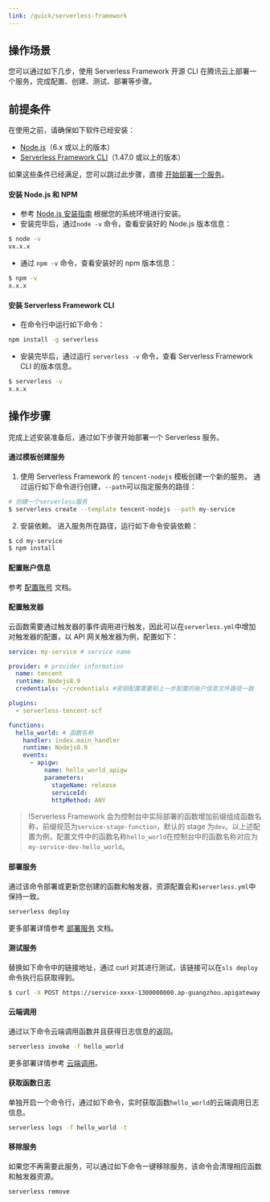 ```yaml
---
link: /quick/serverless-framework
---
```


## 操作场景

您可以通过如下几步，使用 Serverless Framework 开源 CLI 在腾讯云上部署一个服务，完成配置、创建、测试、部署等步骤。

## 前提条件

在使用之前，请确保如下软件已经安装：

- [Node.js](#node)（6.x 或以上的版本）
- [Serverless Framework CLI](#cli)（1.47.0 或以上的版本）

如果这些条件已经满足，您可以跳过此步骤，直接 [开始部署一个服务](#buzhou)。

<span id="node"></span>

#### 安装 Node.js 和 NPM

- 参考 [Node.js 安装指南](https://nodejs.org/zh-cn/download/) 根据您的系统环境进行安装。
- 安装完毕后，通过`node -v` 命令，查看安装好的 Node.js 版本信息：

```sh
$ node -v
vx.x.x
```

- 通过 `npm -v` 命令，查看安装好的 npm 版本信息：

```sh
$ npm -v
x.x.x
```

<span id="cli"></span>

#### 安装 Serverless Framework CLI

- 在命令行中运行如下命令：

```sh
npm install -g serverless
```

- 安装完毕后，通过运行 `serverless -v` 命令，查看 Serverless Framework CLI 的版本信息。

```sh
$ serverless -v
x.x.x
```

<span id="buzhou"></span>

## 操作步骤

完成上述安装准备后，通过如下步骤开始部署一个 Serverless 服务。

#### 通过模板创建服务

1. 使用 Serverless Framework 的 `tencent-nodejs` 模板创建一个新的服务。
   通过运行如下命令进行创建，`--path`可以指定服务的路径：

```sh
# 创建一个serverless服务
$ serverless create --template tencent-nodejs --path my-service
```

2. 安装依赖。
   进入服务所在路径，运行如下命令安装依赖：

```sh
$ cd my-service
$ npm install
```

#### 配置账户信息

参考 [配置账号](https://cloud.tencent.com/document/product/1154/38811) 文档。

#### 配置触发器

云函数需要通过触发器的事件调用进行触发，因此可以在`serverless.yml`中增加对触发器的配置，以 API 网关触发器为例，配置如下：

```yaml
service: my-service # service name

provider: # provider information
  name: tencent
  runtime: Nodejs8.9
  credentials: ~/credentials #密钥配置需要和上一步配置的账户信息文件路径一致

plugins:
  - serverless-tencent-scf

functions:
  hello_world: # 函数名称
    handler: index.main_handler
    runtime: Nodejs8.9
    events:
      - apigw:
          name: hello_world_apigw
          parameters:
            stageName: release
            serviceId:
            httpMethod: ANY
```

> !Serverless Framework 会为控制台中实际部署的函数增加前缀组成函数名称，前缀规范为`service-stage-function`，默认的 stage 为`dev`。以上述配置为例，配置文件中的函数名称`hello_world`在控制台中的函数名称对应为`my-service-dev-hello_world`。

#### 部署服务

通过该命令部署或更新您创建的函数和触发器，资源配置会和`serverless.yml`中保持一致。

```bash
serverless deploy
```

更多部署详情参考 [部署服务](https://cloud.tencent.com/document/product/1154/38814) 文档。

#### 测试服务

替换如下命令中的链接地址，通过 curl 对其进行测试，该链接可以在`sls deploy`命令执行后获取得到。

```bash
$ curl -X POST https://service-xxxx-1300000000.ap-guangzhou.apigateway.myqcloud.com/release/
```

#### 云端调用

通过以下命令云端调用函数并且获得日志信息的返回。

```bash
serverless invoke -f hello_world
```

更多部署详情参考 [云端调用](https://cloud.tencent.com/document/product/1154/38815)。

#### 获取函数日志

单独开启一个命令行，通过如下命令，实时获取函数`hello_world`的云端调用日志信息。

```bash
serverless logs -f hello_world -t
```

#### 移除服务

如果您不再需要此服务，可以通过如下命令一键移除服务，该命令会清理相应函数和触发器资源。

```sh
serverless remove
```
